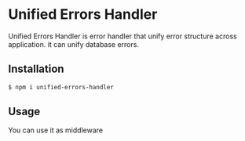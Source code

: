 # Unified Errors Handler
 Unified Errors Handler is error handler that unify error structure across application. it can unify database errors.
 ## Installation

```bash
$ npm i unified-errors-handler
```
## Usage
You can use it as middleware

